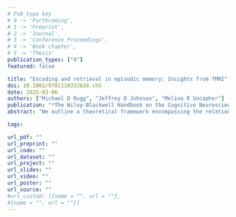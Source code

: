 ```yaml
---
# Pub_type key
# 0 -> 'Forthcoming',
# 1 -> 'Preprint',
# 2 -> 'Journal',
# 3 -> 'Conference Proceedings',
# 4 -> 'Book chapter',
# 5 -> 'Thesis'
publication_types: ["4"]
featured: false

title: "Encoding and retrieval in episodic memory: Insights from fMRI"
doi: 10.1002/9781118332634.ch5
date: 2015-03-06
authors: ["Michael D Rugg", "Jeffrey D Johnson", "Melina R Uncapher"]
publication: "*The Wiley-Blackwell Handbook on the Cognitive Neuroscience of Memory* (Editors: A Duarte, M Barense, & D R Addis), pp. 84--107"
abstract: "We outline a theoretical framework encompassing the relationship between encoding and retrieval processes in episodic memory. There are no cortical regions or networks that are specialized for encoding; rather, successful encoding depends on the same regions that are engaged during on‐line processing. Activity in these regions is modulated by attention, such that those aspects of an episode to which attention is directed are the ones most likely to be encoded. Recollection occurs during retrieval when the processes engaged by a retrieval cue overlap sufficiently with those engaged during encoding to reactivate the hippocampally‐stored memory representation of the episode. This leads to reinstatement of the cortical activity engaged at the time of encoding. Unlike encoding, however, recollection is associated with the engagement not only of content‐selective cortical regions, but also of a cortical network that is active regardless of how memory is cued or the nature of the recollected content."

tags: 

url_pdf: ""
url_preprint: ""
url_code: ""
url_dataset: ""
url_project: ""
url_slides: ""
url_video: ""
url_poster: ""
url_source: ""
#url_custom: [{name = "", url = ""},
#{name = "", url = ""}]
---
```


